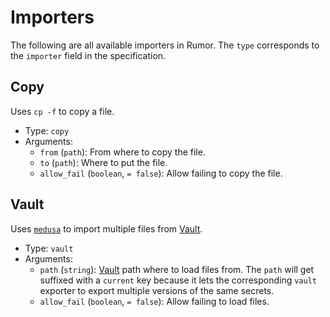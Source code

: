 # Importers

The following are all available importers in Rumor. The `type` corresponds to
the `importer` field in the specification.

## Copy

Uses `cp -f` to copy a file.

- Type: `copy`
- Arguments:
  - `from` (`path`): From where to copy the file.
  - `to` (`path`): Where to put the file.
  - `allow_fail` (`boolean`, `= false`): Allow failing to copy the file.

## Vault

Uses [`medusa`] to import multiple files from [Vault].

- Type: `vault`
- Arguments:
  - `path` (`string`): [Vault] path where to load files from. The `path` will
    get suffixed with a `current` key because it lets the corresponding `vault`
    exporter to export multiple versions of the same secrets.
  - `allow_fail` (`boolean`, `= false`): Allow failing to load files.

[`medusa`]: https://github.com/jonasvinther/medusa
[Vault]: https://www.vaultproject.io/
